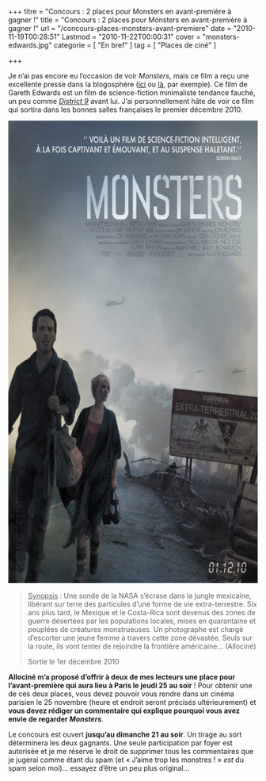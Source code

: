 +++
titre = "Concours : 2 places pour Monsters en avant-première à gagner !"
title = "Concours : 2 places pour Monsters en avant-première à gagner !"
url = "/concours-places-monsters-avant-premiere"
date = "2010-11-19T00:28:51"
Lastmod = "2010-11-22T00:00:31"
cover = "monsters-edwards.jpg"
categorie = [ "En bref" ]
tag = [ "Places de ciné" ]

+++

<p>Je n&rsquo;ai pas encore eu l&rsquo;occasion de voir <em>Monsters</em>, mais ce film a reçu une excellente presse dans la blogosphère (<a href="http://www.plan-c.fr/article-critique-monsters-de-gareth-edwards-57889341.html">ici</a> ou <a href="http://www.filmosphere.com/2010/09/critique-etrange-festival-monsters-2010/">là</a>, par exemple). Ce film de Gareth Edwards est un film de science-fiction minimaliste tendance fauché, un peu comme <em><a href="http://voiretmanger.fr/2009/09/20/district-9-neill-blomkamp/">District 9</a></em> avant lui. J&rsquo;ai personnellement hâte de voir ce film qui sortira dans les bonnes salles françaises le premier décembre 2010.</p>
<p><a href="http://www.allocine.fr/film/fichefilm_gen_cfilm=183325.html"> </a></p>
<p style="text-align: center;"><a href="http://www.allocine.fr/film/fichefilm_gen_cfilm=183325.html"></a></p>
<p><a href="http://www.allocine.fr/film/fichefilm_gen_cfilm=183325.html"></a></p>
<p><a href="http://www.allocine.fr/film/fichefilm_gen_cfilm=183325.html"></p>
<div style="text-align: center;"><img class="aligncenter" src="monsters.jpg" border="0" alt="monsters.jpg" width="690" height="933" /></div>
<p></a></p>
<blockquote>
<p><span style="text-decoration: underline;">Synopsis</span> : Une sonde de la NASA s’écrase dans la jungle mexicaine, libérant sur terre des particules d’une forme de vie extra-terrestre. Six ans plus tard, le Mexique et le Costa-Rica sont devenus des zones de guerre désertées par les populations locales, mises en quarantaine et peuplées de créatures monstrueuses. Un photographe est chargé d’escorter une jeune femme à travers cette zone dévastée. Seuls sur la route, ils vont tenter de rejoindre la frontière américaine&#8230; (Allociné)</p>
<p>Sortie le 1er décembre 2010</p></blockquote>
<p><strong>Allociné m&rsquo;a proposé d&rsquo;offrir à deux de mes lecteurs une place pour l&rsquo;avant-première qui aura lieu à Paris le jeudi 25 au soir</strong> ! Pour obtenir une de ces deux places, vous devez pouvoir vous rendre dans un cinéma parisien le 25 novembre (heure et endroit seront précisés ultérieurement) et <strong>vous devez rédiger un commentaire qui explique pourquoi vous avez envie de regarder <em>Monsters</em></strong>.</p>
<p>Le concours est ouvert <strong>jusqu&rsquo;au dimanche 21 au soir</strong>. Un tirage au sort déterminera les deux gagnants. Une seule participation par foyer est autorisée et je me réserve le droit de supprimer tous les commentaires que je jugerai comme étant du spam (et &laquo;&nbsp;J&rsquo;aime trop les monstres !&nbsp;&raquo; <em>est</em> du spam selon moi)… essayez d&rsquo;être un peu plus original…</p>

